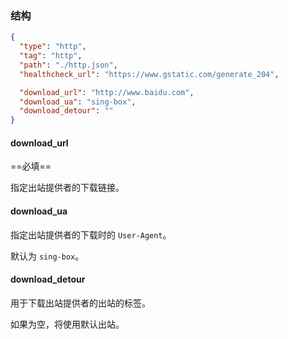 ### 结构

```json
{
  "type": "http",
  "tag": "http",
  "path": "./http.json",
  "healthcheck_url": "https://www.gstatic.com/generate_204",

  "download_url": "http://www.baidu.com",
  "download_ua": "sing-box",
  "download_detour": ""
}
```

#### download_url

==必填==

指定出站提供者的下载链接。

#### download_ua

指定出站提供者的下载时的 `User-Agent`。

默认为 `sing-box`。

#### download_detour

用于下载出站提供者的出站的标签。

如果为空，将使用默认出站。
